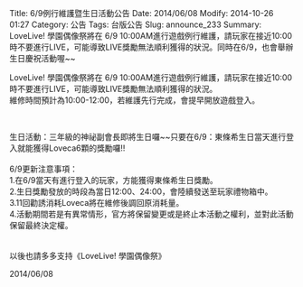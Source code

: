 Title: 6/9例行維護暨生日活動公告
Date: 2014/06/08
Modify: 2014-10-26 01:27
Category: 公告
Tags: 台版公告
Slug: announce_233
Summary: LoveLive! 學園偶像祭將在 6/9 10:00AM進行遊戲例行維護，請玩家在接近10:00時不要進行LIVE，可能導致LIVE獎勵無法順利獲得的狀況。同時在6/9，也會舉辦生日慶祝活動喔~~

<div class="content_news">
<div class="note">
<p>LoveLive! 學園偶像祭將在 6/9 10:00AM進行遊戲例行維護，請玩家在接近10:00時不要進行LIVE，可能導致LIVE獎勵無法順利獲得的狀況。<br />
維修時間預計為10:00-12:00，若維護先行完成，會提早開放遊戲登入。<br />
</p>
<br />
<p>
生日活動：三年級的神祕副會長即將生日囉~~只要在6/9：東條希生日當天進行登入就能獲得Loveca6顆的獎勵囉!!<br />
<br />
6/9更新注意事項：<br />
1.在6/9當天有進行登入的玩家，方能獲得東條希生日獎勵。<br />
2.生日獎勵發放的時段為當日12:00、24:00，會陸續發送至玩家禮物箱中。<br />
3.11回勸誘消耗Loveca將在維修後調回原消耗量。<br />
4.活動期間若是有異常情形，官方將保留變更或是終止本活動之權利，並對此活動保留最終決定權。<br />
<br />
<br />
以後也請多多支持《LoveLive! 學園偶像祭》
</p>
		2014/06/08
		         
</div>
</div>
